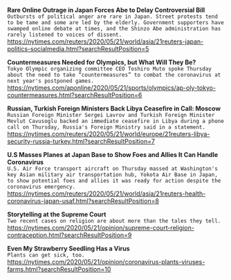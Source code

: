 **Rare Online Outrage in Japan Forces Abe to Delay Controversial Bill**\
`Outbursts of political anger are rare in Japan. Street protests tend to be tame and some are led by the elderly. Government supporters have swamped online debate at times, and the Shinzo Abe administration has rarely listened to voices of dissent.`\
https://nytimes.com/reuters/2020/05/21/world/asia/21reuters-japan-politics-socialmedia.html?searchResultPosition=5

**Countermeasures Needed for Olympics, but What Will They Be?**\
`Tokyo Olympic organizing committee CEO Toshiro Muto spoke Thursday about the need to take “countermeasures” to combat the coronavirus at next year's postponed games.`\
https://nytimes.com/aponline/2020/05/21/sports/olympics/ap-oly-tokyo-countermeasures.html?searchResultPosition=6

**Russian, Turkish Foreign Ministers Back Libya Ceasefire in Call: Moscow**\
`Russian Foreign Minister Sergei Lavrov and Turkish Foreign Minister Mevlut Cavusoglu backed an immediate ceasefire in Libya during a phone call on Thursday, Russia's Foreign Ministry said in a statement.`\
https://nytimes.com/reuters/2020/05/21/world/europe/21reuters-libya-security-russia-turkey.html?searchResultPosition=7

**U.S Masses Planes at Japan Base to Show Foes and Allies It Can Handle Coronavirus**\
`U.S. Air Force transport aircraft on Thursday massed at Washington's key Asian military air transportation hub, Yokota Air Base in Japan, to show potential foes and allies it was ready for action despite the coronavirus emergency.`\
https://nytimes.com/reuters/2020/05/21/world/asia/21reuters-health-coronavirus-japan-usaf.html?searchResultPosition=8

**Storytelling at the Supreme Court**\
`Two recent cases on religion are about more than the tales they tell.`\
https://nytimes.com/2020/05/21/opinion/supreme-court-religion-contraception.html?searchResultPosition=9

**Even My Strawberry Seedling Has a Virus**\
`Plants can get sick, too.`\
https://nytimes.com/2020/05/21/opinion/coronavirus-plants-viruses-farms.html?searchResultPosition=10

